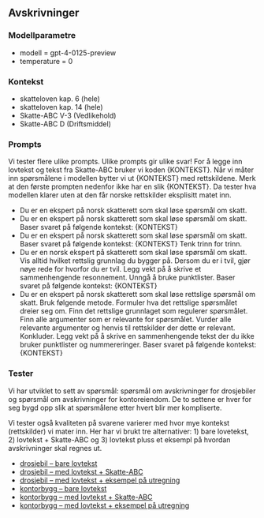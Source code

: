 ## Avskrivninger

### Modellparametre
- modell = gpt-4-0125-preview
- temperature = 0

### Kontekst
- skatteloven kap. 6 (hele)
- skatteloven kap. 14 (hele)
- Skatte-ABC V-3 (Vedlikehold)
- Skatte-ABC D (Driftsmiddel)

### Prompts
Vi tester flere ulike prompts. Ulike prompts gir ulike svar! For å legge inn lovtekst og tekst fra Skatte-ABC bruker vi koden {KONTEKST}. Når vi måter inn spørsmålene i modellen bytter vi ut {KONTEKST} med rettskildene. Merk at den første prompten nedenfor ikke har en slik {KONTEKST}. Da tester hva modellen klarer uten at den får norske rettskilder eksplisitt matet inn. 

- Du er en ekspert på norsk skatterett som skal løse spørsmål om skatt.
- Du er en ekspert på norsk skatterett som skal løse spørsmål om skatt. Baser svaret på følgende kontekst: {KONTEKST}
- Du er en ekspert på norsk skatterett som skal løse spørsmål om skatt. Baser svaret på følgende kontekst: {KONTEKST} Tenk trinn for trinn.
- Du er en norsk ekspert på skatterett som skal løse spørsmål om skatt. Vis alltid hvilket rettslig grunnlag du bygger på. Dersom du er i tvil, gjør nøye rede for hvorfor du er tvil. Legg vekt på å skrive et sammenhengende resonnement. Unngå å bruke punktlister. Baser svaret på følgende kontekst: {KONTEKST}
- Du er en ekspert på norsk skatterett som skal løse rettslige spørsmål om skatt. Bruk følgende metode. Formuler hva det rettslige spørsmålet dreier seg om. Finn det rettslige grunnlaget som regulerer spørsmålet. Finn alle argumenter som er relevante for spørsmålet. Vurder alle relevante argumenter og henvis til rettskilder der dette er relevant. Konkluder. Legg vekt på å skrive en sammenhengende tekst der du ikke bruker punktlister og nummereringer. Baser svaret på følgende kontekst: {KONTEKST}

### Tester
Vi har utviklet to sett av spørsmål: spørsmål om avskrivninger for drosjebiler og spørsmål om avskrivninger for kontoreiendom. De to settene er hver for seg bygd opp slik at spørsmålene etter hvert blir mer kompliserte. 

Vi tester også kvaliteten på svarene varierer med hvor mye kontekst (rettskilder) vi mater inn. Her har vi brukt tre alternativer: 1) bare lovetekst, 2) lovtekst + Skatte-ABC og 3) lovtekst pluss et eksempl på hvordan avskrivninger skal regnes ut.

- [drosjebil – bare lovtekst](https://github.com/hans-chr-f/ChatGPT-skatterett/blob/main/avskrivninger_drosje_bare_lovtekst.md)
- [drosjebil – med lovtekst + Skatte-ABC](https://github.com/hans-chr-f/ChatGPT-skatterett/blob/main/avskrivninger_drosjebil_lov_abc.md)
- [drosjebil – med lovtekst + eksempel på utregning](https://github.com/hans-chr-f/ChatGPT-skatterett/blob/main/avskrivninger_drosjebil_lov_eksempel.md)
- [kontorbygg – bare lovtekst](https://github.com/hans-chr-f/ChatGPT-skatterett/blob/main/avskrivninger_kontoreiendom_bare_lovtekst.md)
- [kontorbygg – med lovtekst + Skatte-ABC](https://github.com/hans-chr-f/ChatGPT-skatterett/blob/main/avskrivninger_kontoreiendom_lov_abc.md)
- [kontorbygg – med lovtekst + eksempel på utregning]()

